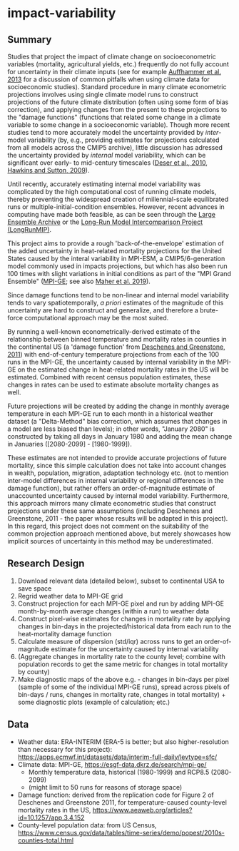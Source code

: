 # impact-variability


## Summary
Studies that project the impact of climate change on socioeconometric variables (mortality, agricultural yields, etc.) frequently do not fully account for uncertainty in their climate inputs (see for example [Auffhammer et al. 2013](https://academic.oup.com/reep/article-abstract/7/2/181/1522753?redirectedFrom=fulltext) for a discussion of common pitfalls when using climate data for socioeconomic studies). Standard procedure in many climate econometric projections involves using single climate model runs to construct projections of the future climate distribution (often using some form of bias correction), and applying changes from the present to these projections to the "damage functions" (functions that related some change in a climate variable to some change in a socioeconomic variable). Though more recent studies tend to more accurately model the uncertainty provided by *inter*-model variability (by, e.g., providing estimates for projections calculated from all models across the CMIP5 archive), little discussion has adressed the uncertainty provided by *internal* model variability, which can be significant over early- to mid-century timescales ([Deser et al., 2010](https://link.springer.com/article/10.1007/s00382-010-0977-x), [Hawkins and Sutton, 2009](https://journals.ametsoc.org/doi/abs/10.1175/2009BAMS2607.1)). 

Until recently, accurately estimating internal model variability was complicated by the high computational cost of running climate models, thereby preventing the widespread creation of millennial-scale equilibrated runs or multiple-initial-condition ensembles. However, recent advances in computing have made both feasible, as can be seen through the [Large Ensemble Archive](http://www.cesm.ucar.edu/projects/community-projects/MMLEA/) or the [Long-Run Model Intercomparison Project (LongRunMIP)](http://www.longrunmip.org). 

This project aims to provide a rough 'back-of-the-envelope' estimation of the added uncertainty in heat-related mortality projections for the United States caused by the interal variability in MPI-ESM, a CMIP5/6-generation model commonly used in impacts projections, but which has also been run 100 times with slight variations in initial conditions as part of the "MPI Grand Ensemble" ([MPI-GE](https://www.mpimet.mpg.de/en/grand-ensemble/); see also [Maher et al. 2019](https://agupubs.onlinelibrary.wiley.com/doi/full/10.1029/2019MS001639)). 

Since damage functions tend to be non-linear and internal model variability tends to vary spatiotemporally, _a priori_ estimates of the magnitude of this uncertainty are hard to construct and generalize, and therefore a brute-force computational approach may be the most suited. 

By running a well-known econometrically-derived estimate of the relationship between binned temperature and mortality rates in counties in the continental US (a 'damage function' from [Deschenes and Greenstone, 2011](https://www.aeaweb.org/articles?id=10.1257/app.3.4.152)) with end-of-century temperature projections from each of the 100 runs in the MPI-GE, the uncertainty caused by internal variability in the MPI-GE on the estimated change in heat-related mortality rates in the US will be estimated. Combined with recent census population estimates, these changes in rates can be used to estimate absolute mortality changes as well. 

Future projections will be created by adding the change in monthly average temperature in each MPI-GE run to each month in a historical weather dataset (a "Delta-Method" bias correction, which assumes that changes in a model are less biased than levels); in other words, "January 2080" is constructed by taking all days in January 1980 and adding the mean change in Januaries ([2080-2099] - [1980-1999]). 

These estimates are not intended to provide accurate projections of future mortality, since this simple calculation does not take into account changes in wealth, population, migration, adaptation technology etc. (not to mention inter-model differences in internal variability or regional differences in the damage function), but rather offers an order-of-magnitude estimate of unaccounted uncertainty caused by internal model variability. Furthermore, this approach mirrors many climate econometric studies that construct projections under these same assumptions (including Deschenes and Greenstone, 2011 - the paper whose results will be adapted in this project). In this regard, this project does not comment on the suitability of the common projection approach mentioned above, but merely showcases how implicit sources of uncertainty in this method may be underestimated. 

## Research Design
1. Download relevant data (detailed below), subset to continental USA to save space
2. Regrid weather data to MPI-GE grid
3. Construct projection for each MPI-GE pixel and run by adding MPI-GE month-by-month average changes (within a run) to weather data 
4. Construct pixel-wise estimates for changes in mortality rate by applying changes in bin-days in the projected/historical data from each run to the heat-mortality damage function
5. Calculate measure of dispersion (std/iqr) across runs to get an order-of-magnitude estimate for the uncertainty caused by internal variability
6. (Aggregate changes in mortality rate to the county level; combine with population records to get the same metric for changes in total mortality by county)
7. Make diagnostic maps of the above e.g. - changes in bin-days per pixel (sample of some of the individual MPI-GE runs), spread across pixels of bin-days / runs, changes in mortality rate, changes in total mortality) + some diagnostic plots (example of calculation; etc.)


## Data
* Weather data: ERA-INTERIM (ERA-5 is better; but also higher-resolution than necessary for this project): https://apps.ecmwf.int/datasets/data/interim-full-daily/levtype=sfc/
* Climate data: MPI-GE, https://esgf-data.dkrz.de/search/mpi-ge/
	* Monthly temperature data, historical (1980-1999) and RCP8.5 (2080-2099)
	* (might limit to 50 runs for reasons of storage space)
* Damage function: derived from the replication code for Figure 2 of Deschenes and Greenstone 2011, for temperature-caused county-level mortality rates in the US, https://www.aeaweb.org/articles?id=10.1257/app.3.4.152
* County-level population data: from US Census, https://www.census.gov/data/tables/time-series/demo/popest/2010s-counties-total.html 

